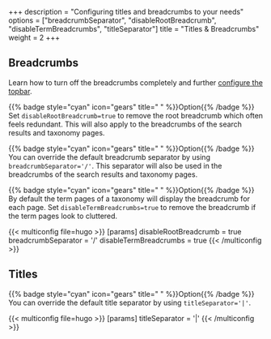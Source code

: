 +++
description = "Configuring titles and breadcrumbs to your needs"
options = ["breadcrumbSeparator", "disableRootBreadcrumb", "disableTermBreadcrumbs", "titleSeparator"]
title = "Titles & Breadcrumbs"
weight = 2
+++

## Breadcrumbs

Learn how to turn off the breadcrumbs completely and further [configure the topbar](authoring/frontmatter/topbar).

{{% badge style="cyan" icon="gears" title=" " %}}Option{{% /badge %}} Set `disableRootBreadcrumb=true` to remove the root breadcrumb which often feels redundant. This will also apply to the breadcrumbs of the search results and taxonomy pages.

{{% badge style="cyan" icon="gears" title=" " %}}Option{{% /badge %}} You can override the default breadcrumb separator by using `breadcrumbSeparator='/'`. This separator will also be used in the breadcrumbs of the search results and taxonomy pages.

{{% badge style="cyan" icon="gears" title=" " %}}Option{{% /badge %}} By default the term pages of a taxonomy will display the breadcrumb for each page. Set `disableTermBreadcrumbs=true` to remove the breadcrumb if the term pages look to cluttered.

{{< multiconfig file=hugo >}}
[params]
  disableRootBreadcrumb = true
  breadcrumbSeparator = '/'
  disableTermBreadcrumbs = true
{{< /multiconfig >}}

## Titles

{{% badge style="cyan" icon="gears" title=" " %}}Option{{% /badge %}} You can override the default title separator by using `titleSeparator='|'`.

{{< multiconfig file=hugo >}}
[params]
  titleSeparator = '|'
{{< /multiconfig >}}

